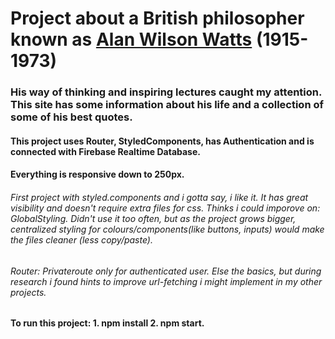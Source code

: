 # Project about a British philosopher known as [Alan Wilson Watts](https://auth-21408.web.app) (1915-1973) 
### His way of thinking and inspiring lectures caught my attention. This site has some information about his life and a collection of some of his best quotes.

#### This project uses Router, StyledComponents, has Authentication and is connected with Firebase Realtime Database.
#### Everything is responsive down to 250px. 

###### First project with styled.components and i gotta say, i like it. It has great visibility and doesn't require extra files for css. Thinks i could imporove on: GlobalStyling. Didn't use it too often, but as the project grows bigger, centralized styling for colours/components(like buttons, inputs) would make the files cleaner (less copy/paste).
###### Router: Privateroute only for authenticated user. Else the basics, but during research i found hints to improve url-fetching i might implement in my other projects.


#### To run this project: 1. npm install 2. npm start.

